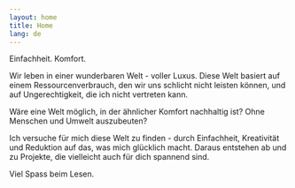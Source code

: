 ```yaml
---
layout: home
title: Home
lang: de
---
```


Einfachheit. Komfort.

Wir leben in einer wunderbaren Welt - voller Luxus. Diese Welt basiert auf
einem Ressourcenverbrauch, den wir uns schlicht nicht leisten können, und auf
Ungerechtigkeit, die ich nicht vertreten kann.

Wäre eine Welt möglich, in der ähnlicher Komfort nachhaltig ist? Ohne
Menschen und Umwelt auszubeuten?

Ich versuche für mich diese Welt zu finden - durch Einfachheit, Kreativität
und Reduktion auf das, was mich glücklich macht. Daraus entstehen ab und zu
Projekte, die vielleicht auch für dich spannend sind.

Viel Spass beim Lesen.